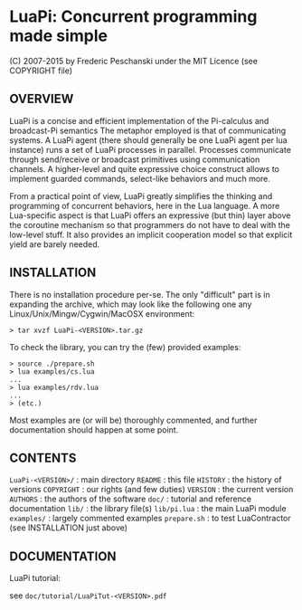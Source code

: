 LuaPi: Concurrent programming made simple
=========================================

(C) 2007-2015 by Frederic Peschanski under the MIT Licence
(see COPYRIGHT file)

## OVERVIEW ##

LuaPi is a concise and efficient implementation of the Pi-calculus and broadcast-Pi semantics
The metaphor employed is that of communicating systems. A LuaPi agent (there should generally
 be one LuaPi agent per lua instance) runs a set of LuaPi processes in parallel.
Processes communicate through send/receive or broadcast primitives using communication channels. 
A higher-level and quite expressive choice construct allows to implement guarded commands, 
select-like behaviors and much more.

From a practical point of view, LuaPi greatly simplifies the thinking and programming of concurrent
 behaviors, here in the Lua language. A more Lua-specific aspect is that LuaPi offers an expressive
(but thin) layer above the coroutine mechanism so that programmers do not have to deal with the 
low-level stuff. It also provides an implicit cooperation model so that explicit yield are barely needed.

## INSTALLATION ##

There is no installation procedure per-se. The only "difficult" part is in expanding
the archive, which may look like the following one any Linux/Unix/Mingw/Cygwin/MacOSX environment:


    > tar xvzf LuaPi-<VERSION>.tar.gz

To check the library, you can try the (few) provided examples:

    > source ./prepare.sh
    > lua examples/cs.lua
    ...
    > lua examples/rdv.lua
    ...
    > (etc.)

Most examples are (or will be) thoroughly commented, and further documentation should happen
at some point.

## CONTENTS ##

`LuaPi-<VERSION>/`  :  main directory
   `README` : this file
   `HISTORY` : the history of versions
   `COPYRIGHT` : our rights (and few duties)
   `VERSION` : the current version
   `AUTHORS` : the authors of the software
   `doc/` : tutorial and reference documentation
   `lib/` : the library file(s)
   `lib/pi.lua` : the main LuaPi module
   `examples/` : largely commented examples
   `prepare.sh` : to test LuaContractor (see INSTALLATION just above)

## DOCUMENTATION ##

LuaPi tutorial:

see `doc/tutorial/LuaPiTut-<VERSION>.pdf`
